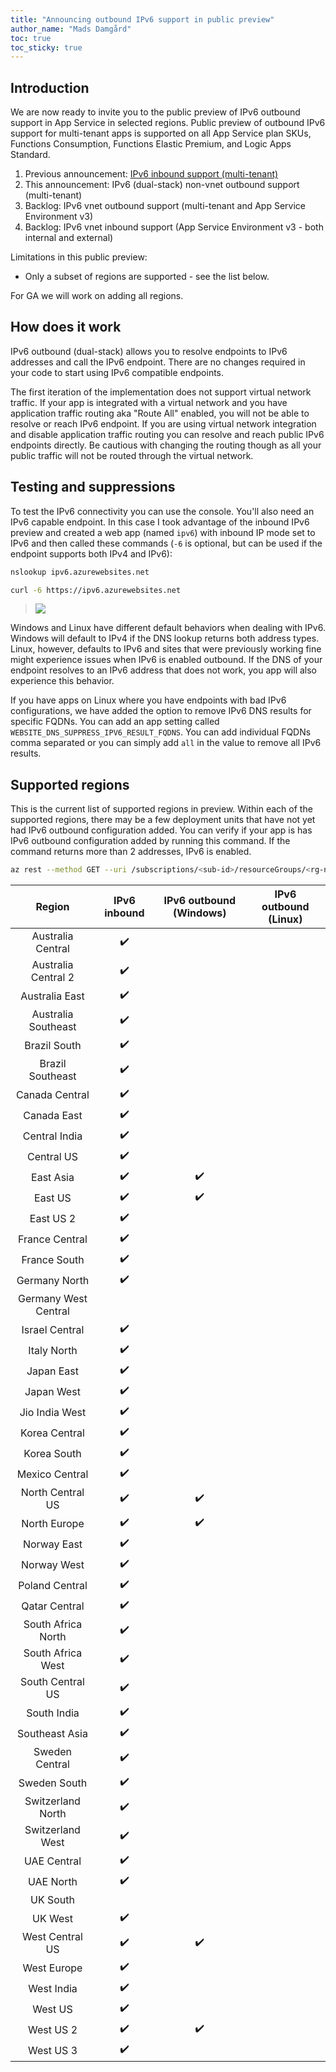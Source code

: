 ```yaml
---
title: "Announcing outbound IPv6 support in public preview"
author_name: "Mads Damgård"
toc: true
toc_sticky: true
---
```


## Introduction

We are now ready to invite you to the public preview of IPv6 outbound support in App Service in selected regions. Public preview of outbound IPv6 support for multi-tenant apps is supported on all App Service plan SKUs, Functions Consumption, Functions Elastic Premium, and Logic Apps Standard.

1. Previous announcement: [IPv6 inbound support (multi-tenant)](https://azure.github.io/AppService/2024/11/08/Announcing-Inbound-IPv6-support)
1. This announcement: IPv6 (dual-stack) non-vnet outbound support (multi-tenant)
1. Backlog: IPv6 vnet outbound support (multi-tenant and App Service Environment v3)
1. Backlog: IPv6 vnet inbound support (App Service Environment v3 - both internal and external)

Limitations in this public preview:

* Only a subset of regions are supported - see the list below.

For GA we will work on adding all regions.

## How does it work

IPv6 outbound (dual-stack) allows you to resolve endpoints to IPv6 addresses and call the IPv6 endpoint. There are no changes required in your code to start using IPv6 compatible endpoints.

The first iteration of the implementation does not support virtual network traffic. If your app is integrated with a virtual network and you have application traffic routing aka "Route All" enabled, you will not be able to resolve or reach IPv6 endpoint. If you are using virtual network integration and disable application traffic routing you can resolve and reach public IPv6 endpoints directly. Be cautious with changing the routing though as all your public traffic will not be routed through the virtual network.

## Testing and suppressions

To test the IPv6 connectivity you can use the console. You'll also need an IPv6 capable endpoint. In this case I took advantage of the inbound IPv6 preview and created a web app (named `ipv6`) with inbound IP mode set to IPv6 and then called these commands (`-6` is optional, but can be used if the endpoint supports both IPv4 and IPv6):

```bash
nslookup ipv6.azurewebsites.net

curl -6 https://ipv6.azurewebsites.net
```

> ![]({{site.baseurl}}/media/2024/09/ipv6-outbound-test.png)

Windows and Linux have different default behaviors when dealing with IPv6. Windows will default to IPv4 if the DNS lookup returns both address types. Linux, however, defaults to IPv6 and sites that were previously working fine might experience issues when IPv6 is enabled outbound. If the DNS of your endpoint resolves to an IPv6 address that does not work, you app will also experience this behavior.

If you have apps on Linux where you have endpoints with bad IPv6 configurations, we have added the option to remove IPv6 DNS results for specific FQDNs. You can add an app setting called `WEBSITE_DNS_SUPPRESS_IPV6_RESULT_FQDNS`. You can add individual FQDNs comma separated or you can simply add `all` in the value to remove all IPv6 results.

## Supported regions

This is the current list of supported regions in preview. Within each of the supported regions, there may be a few deployment units that have not yet had IPv6 outbound configuration added. You can verify if your app is has IPv6 outbound configuration added by running this command. If the command returns more than 2 addresses, IPv6 is enabled.

```bash
az rest --method GET --uri /subscriptions/<sub-id>/resourceGroups/<rg-name>/providers/Microsoft.Web/sites/<app-name>?api-version=2024-04-01 --query properties.outboundIpv6Addresses
```

| Region               | IPv6 inbound          |  IPv6 outbound (Windows) | IPv6 outbound (Linux) |
| :------------------: | :-------------------: | :----------------------: | :-------------------: |
| Australia Central    | :heavy_check_mark:    |                          |                       |
| Australia Central 2  | :heavy_check_mark:    |                          |                       |
| Australia East       | :heavy_check_mark:    |                          |                       |
| Australia Southeast  | :heavy_check_mark:    |                          |                       |
| Brazil South         | :heavy_check_mark:    |                          |                       |
| Brazil Southeast     | :heavy_check_mark:    |                          |                       |
| Canada Central       | :heavy_check_mark:    |                          |                       |
| Canada East          | :heavy_check_mark:    |                          |                       |
| Central India        | :heavy_check_mark:    |                          |                       |
| Central US           | :heavy_check_mark:    |                          |                       |
| East Asia            | :heavy_check_mark:    | :heavy_check_mark:       |                       |
| East US              | :heavy_check_mark:    | :heavy_check_mark:       |                       |
| East US 2            | :heavy_check_mark:    |                          |                       |
| France Central       | :heavy_check_mark:    |                          |                       |
| France South         | :heavy_check_mark:    |                          |                       |
| Germany North        | :heavy_check_mark:    |                          |                       |
| Germany West Central |                       |                          |                       |
| Israel Central       | :heavy_check_mark:    |                          |                       |
| Italy North          | :heavy_check_mark:    |                          |                       |
| Japan East           | :heavy_check_mark:    |                          |                       |
| Japan West           | :heavy_check_mark:    |                          |                       |
| Jio India West       | :heavy_check_mark:    |                          |                       |
| Korea Central        | :heavy_check_mark:    |                          |                       |
| Korea South          | :heavy_check_mark:    |                          |                       |
| Mexico Central       | :heavy_check_mark:    |                          |                       |
| North Central US     | :heavy_check_mark:    | :heavy_check_mark:       |                       |
| North Europe         | :heavy_check_mark:    | :heavy_check_mark:       |                       |
| Norway East          | :heavy_check_mark:    |                          |                       |
| Norway West          | :heavy_check_mark:    |                          |                       |
| Poland Central       | :heavy_check_mark:    |                          |                       |
| Qatar Central        | :heavy_check_mark:    |                          |                       |
| South Africa North   | :heavy_check_mark:    |                          |                       |
| South Africa West    | :heavy_check_mark:    |                          |                       |
| South Central US     | :heavy_check_mark:    |                          |                       |
| South India          | :heavy_check_mark:    |                          |                       |
| Southeast Asia       | :heavy_check_mark:    |                          |                       |
| Sweden Central       | :heavy_check_mark:    |                          |                       |
| Sweden South         | :heavy_check_mark:    |                          |                       |
| Switzerland North    | :heavy_check_mark:    |                          |                       |
| Switzerland West     | :heavy_check_mark:    |                          |                       |
| UAE Central          | :heavy_check_mark:    |                          |                       |
| UAE North            | :heavy_check_mark:    |                          |                       |
| UK South             |                       |                          |                       |
| UK West              | :heavy_check_mark:    |                          |                       |
| West Central US      | :heavy_check_mark:    | :heavy_check_mark:       |                       |
| West Europe          | :heavy_check_mark:    |                          |                       |
| West India           | :heavy_check_mark:    |                          |                       |
| West US              | :heavy_check_mark:    |                          |                       |
| West US 2            | :heavy_check_mark:    | :heavy_check_mark:       |                       |
| West US 3            | :heavy_check_mark:    |                          |                       |
